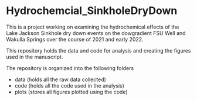 # Hydrochemcial_SinkholeDryDown


This is a project working on examining the hydrochemical effects of the Lake Jackson Sinkhole dry down events on the dowgradient FSU Well and Wakulla Springs over the course of 2021 and early 2022. 

This repository holds the data and code for analysis and creating the figures used in the manuscript.


The repository is organized into the following folders
- data (holds all the raw data collected)
- code (holds all the code used in the analysis)
- plots (stores all figures plotted using the code)

